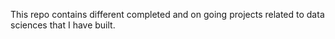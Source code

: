 This repo contains different completed and on going projects related to data sciences that I have built.

